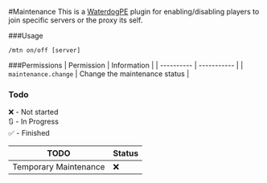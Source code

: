 #Maintenance
This is a [WaterdogPE](https://github.com/WaterdogPE/WaterdogPE) plugin for enabling/disabling players to join specific servers or the proxy its self.

###Usage
```
/mtn on/off [server]
```
###Permissions
| Permission | Information |
| ---------- | ----------- |
| `maintenance.change` | Change the maintenance status |

### Todo
❌ - Not started<br>
🔃 - In Progress<br>
✅ - Finished

| TODO | Status |
| ---- |----|
| Temporary Maintenance | ❌  |
